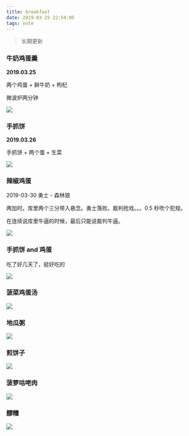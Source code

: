 ```yaml
---
title: breakfast
date: 2019-03-25 22:54:05
tags: note
---
```


> 长期更新

### 牛奶鸡蛋羹

**2019.03.25**

两个鸡蛋 + 鲜牛奶 + 枸杞 

微波炉两分钟


![](https://beer-1256523277.cos.ap-shanghai.myqcloud.com/beer/blog/breakfast/breakfast_20190325.jpeg
)


<!--more-->


### 手抓饼

**2019.03.26**

手抓饼  + 两个蛋  + 生菜

![](https://beer-1256523277.cos.ap-shanghai.myqcloud.com/beer/blog/breakfast/breakfast_20190326.jpeg
)

### 辣椒鸡蛋

2019-03-30 勇士 - 森林狼

两加时。库里两个三分带入悬念。勇士落败。裁判抢戏。。。0.5 秒吹个犯规。


在连续说库里牛逼的时候，最后只能说裁判牛逼。

![](https://beer-1256523277.cos.ap-shanghai.myqcloud.com/beer/blog/breakfast_20190330.jpg
)

### 手抓饼 and 鸡蛋

吃了好几天了，挺好吃的

![](https://beer-1256523277.cos.ap-shanghai.myqcloud.com/beer/blog/20190417.jpeg
)


### 菠菜鸡蛋汤

![](https://beer-1256523277.cos.ap-shanghai.myqcloud.com/beer/blog/20190418.jpeg
)

### 地瓜粥

![](https://beer-1256523277.cos.ap-shanghai.myqcloud.com/beer/blog/breakfast_sweet_potato.jpeg
)

### 煎饼子

![](https://beer-1256523277.cos.ap-shanghai.myqcloud.com/beer/blog/breakfast_pancakes.jpeg
)


### 菠萝咕咾肉

![](https://beer-1256523277.cos.ap-shanghai.myqcloud.com/beer/blog/20190521.jpeg
)

### 醪糟

![](https://beer-1256523277.cos.ap-shanghai.myqcloud.com/beer/blog/breakfast_20190525.jpeg
)